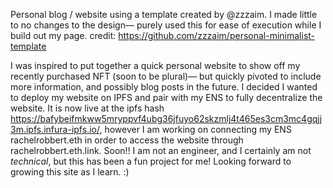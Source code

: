 Personal blog / website using a template created by @zzzaim. I made little to no changes to the design— purely used this for ease of execution while I build out my page. credit: https://github.com/zzzaim/personal-minimalist-template

I was inspired to put together a quick personal website to show off my recently purchased NFT (soon to be plural)— but quickly pivoted to include more information, and possibly blog posts in the future. I decided I wanted to deploy my website on IPFS and pair with my ENS to fully decentralize the website. It is now live at the ipfs hash https://bafybeifmkww5mryppvf4ubg36jfuyo62skzmlj4t465es3cm3mc4gqjj3m.ipfs.infura-ipfs.io/, however I am working on connecting my ENS rachelrobbert.eth in order to access the website through rachelrobbert.eth.link. Soon!! I am not an engineer, and I certainly am not *technical*, but this has been a fun project for me! Looking forward to growing this site as I learn. :)


